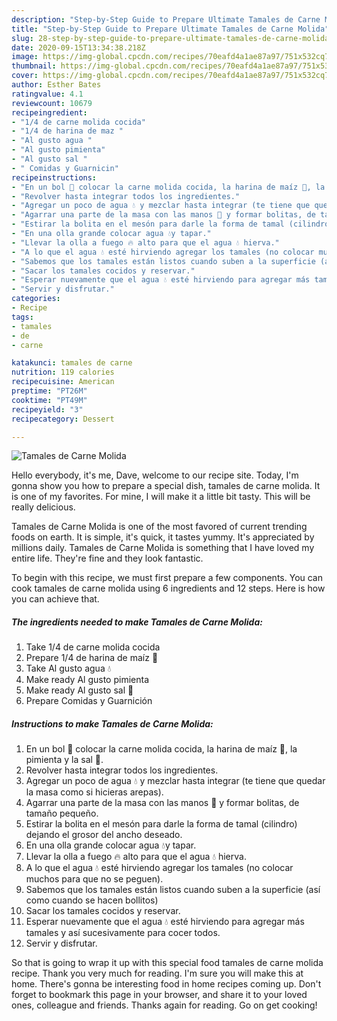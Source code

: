 ```yaml
---
description: "Step-by-Step Guide to Prepare Ultimate Tamales de Carne Molida"
title: "Step-by-Step Guide to Prepare Ultimate Tamales de Carne Molida"
slug: 28-step-by-step-guide-to-prepare-ultimate-tamales-de-carne-molida
date: 2020-09-15T13:34:38.218Z
image: https://img-global.cpcdn.com/recipes/70eafd4a1ae87a97/751x532cq70/tamales-de-carne-molida-foto-principal.jpg
thumbnail: https://img-global.cpcdn.com/recipes/70eafd4a1ae87a97/751x532cq70/tamales-de-carne-molida-foto-principal.jpg
cover: https://img-global.cpcdn.com/recipes/70eafd4a1ae87a97/751x532cq70/tamales-de-carne-molida-foto-principal.jpg
author: Esther Bates
ratingvalue: 4.1
reviewcount: 10679
recipeingredient:
- "1/4 de carne molida cocida"
- "1/4 de harina de maz "
- "Al gusto agua "
- "Al gusto pimienta"
- "Al gusto sal "
- " Comidas y Guarnicin"
recipeinstructions:
- "En un bol 🥣 colocar la carne molida cocida, la harina de maíz 🌽, la pimienta y la sal 🧂."
- "Revolver hasta integrar todos los ingredientes."
- "Agregar un poco de agua 💧 y mezclar hasta integrar (te tiene que quedar la masa como si hicieras arepas)."
- "Agarrar una parte de la masa con las manos 👐 y formar bolitas, de tamaño pequeño."
- "Estirar la bolita en el mesón para darle la forma de tamal (cilindro) dejando el grosor del ancho deseado."
- "En una olla grande colocar agua 💧y tapar."
- "Llevar la olla a fuego 🔥 alto para que el agua 💧 hierva."
- "A lo que el agua 💧 esté hirviendo agregar los tamales (no colocar muchos para que no se peguen)."
- "Sabemos que los tamales están listos cuando suben a la superficie (así como cuando se hacen bollitos)"
- "Sacar los tamales cocidos y reservar."
- "Esperar nuevamente que el agua 💧 esté hirviendo para agregar más tamales y así sucesivamente para cocer todos."
- "Servir y disfrutar."
categories:
- Recipe
tags:
- tamales
- de
- carne

katakunci: tamales de carne 
nutrition: 119 calories
recipecuisine: American
preptime: "PT26M"
cooktime: "PT49M"
recipeyield: "3"
recipecategory: Dessert

---
```



![Tamales de Carne Molida](https://img-global.cpcdn.com/recipes/70eafd4a1ae87a97/751x532cq70/tamales-de-carne-molida-foto-principal.jpg)

Hello everybody, it's me, Dave, welcome to our recipe site. Today, I'm gonna show you how to prepare a special dish, tamales de carne molida. It is one of my favorites. For mine, I will make it a little bit tasty. This will be really delicious.

Tamales de Carne Molida is one of the most favored of current trending foods on earth. It is simple, it's quick, it tastes yummy. It's appreciated by millions daily. Tamales de Carne Molida is something that I have loved my entire life. They're fine and they look fantastic.




To begin with this recipe, we must first prepare a few components. You can cook tamales de carne molida using 6 ingredients and 12 steps. Here is how you can achieve that.

<!--inarticleads1-->

##### The ingredients needed to make Tamales de Carne Molida:

1. Take 1/4 de carne molida cocida
1. Prepare 1/4 de harina de maíz 🌽
1. Take Al gusto agua 💧
1. Make ready Al gusto pimienta
1. Make ready Al gusto sal 🧂
1. Prepare  Comidas y Guarnición




<!--inarticleads2-->

##### Instructions to make Tamales de Carne Molida:

1. En un bol 🥣 colocar la carne molida cocida, la harina de maíz 🌽, la pimienta y la sal 🧂.
1. Revolver hasta integrar todos los ingredientes.
1. Agregar un poco de agua 💧 y mezclar hasta integrar (te tiene que quedar la masa como si hicieras arepas).
1. Agarrar una parte de la masa con las manos 👐 y formar bolitas, de tamaño pequeño.
1. Estirar la bolita en el mesón para darle la forma de tamal (cilindro) dejando el grosor del ancho deseado.
1. En una olla grande colocar agua 💧y tapar.
1. Llevar la olla a fuego 🔥 alto para que el agua 💧 hierva.
1. A lo que el agua 💧 esté hirviendo agregar los tamales (no colocar muchos para que no se peguen).
1. Sabemos que los tamales están listos cuando suben a la superficie (así como cuando se hacen bollitos)
1. Sacar los tamales cocidos y reservar.
1. Esperar nuevamente que el agua 💧 esté hirviendo para agregar más tamales y así sucesivamente para cocer todos.
1. Servir y disfrutar.




So that is going to wrap it up with this special food tamales de carne molida recipe. Thank you very much for reading. I'm sure you will make this at home. There's gonna be interesting food in home recipes coming up. Don't forget to bookmark this page in your browser, and share it to your loved ones, colleague and friends. Thanks again for reading. Go on get cooking!
